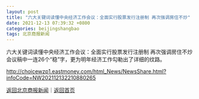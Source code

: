 ```yaml
---
layout: post
title: "六大关键词读懂中央经济工作会议：全面实行股票发行注册制 再次强调房住不炒"
date: 2021-12-13 07:39:32 +0800
categories: beijingshangbao
tags: 北京商报新闻
---
```

六大关键词读懂中央经济工作会议：全面实行股票发行注册制 再次强调房住不炒
会议稿中一连26个“稳”字，更为明年经济工作勾勒出了详细的纹路。

<http://choicewzp1.eastmoney.com/html_News/NewsShare.html?infoCode=NW202112132210880265>

[返回北京商报新闻](//finews.withounder.com/beijingshangbao/)｜[返回首页](//finews.withounder.com/)